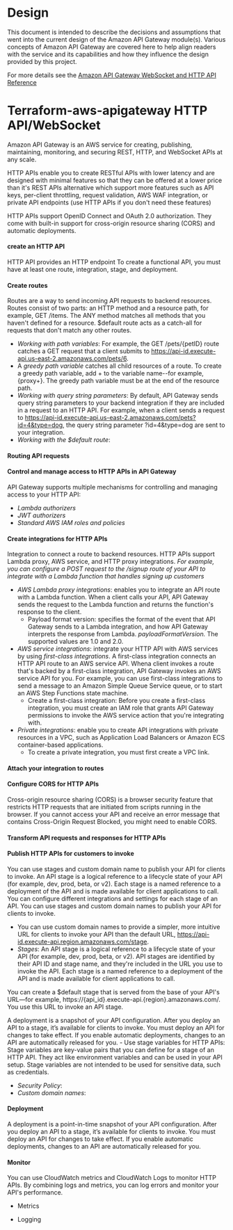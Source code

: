 # Design 
This document is intended to describe the decisions and assumptions that went into the current design of the Amazon API Gateway module(s). Various concepts of Amazon API Gateway are covered here to help align readers with the service and its capabilities and how they influence the design provided by this project.

For more details see the [Amazon API Gateway WebSocket and HTTP API Reference](https://docs.aws.amazon.com/apigatewayv2/latest/api-reference/api-reference.html)

# Terraform-aws-apigateway HTTP API/WebSocket

Amazon API Gateway is an AWS service for creating, publishing, maintaining, monitoring, and securing REST, HTTP, and WebSocket APIs at any scale.

HTTP APIs enable you to create RESTful APIs with lower latency and are designed with minimal features so that they can be offered at a lower price than it's REST APIs alternative which support more features such as API keys, per-client throttling, request validation, AWS WAF integration, or private API endpoints (use HTTP APIs if you don't need these features)

HTTP APIs support OpenID Connect and OAuth 2.0 authorization. They come with built-in support for cross-origin resource sharing (CORS) and automatic deployments.


#### create an HTTP API 
HTTP API provides an HTTP endpoint
To create a functional API, you must have at least one route, integration, stage, and deployment.

#### Create routes 
Routes are a way to send incoming API requests to backend resources. Routes consist of two parts: an HTTP method and a resource path, for example, GET /items. The ANY method matches all methods that you haven't defined for a resource. $default route acts as a catch-all for requests that don't match any other routes.
- *Working with path variables*: For example, the GET /pets/{petID} route catches a GET request that a client submits to https://api-id.execute-api.us-east-2.amazonaws.com/pets/6.
- A *greedy path variable* catches all child resources of a route. To create a greedy path variable, add + to the variable name--for example, {proxy+}. The greedy path variable must be at the end of the resource path.
- *Working with query string parameters*: By default, API Gateway sends query string parameters to your backend integration if they are included in a request to an HTTP API. For example, when a client sends a request to https://api-id.execute-api.us-east-2.amazonaws.com/pets?id=4&type=dog, the query string parameter ?id=4&type=dog are sent to your integration.
- *Working with the $default route*: 

#### Routing API requests

#### Control and manage access to HTTP APIs in API Gateway
API Gateway supports multiple mechanisms for controlling and managing access to your HTTP API:
- *Lambda authorizers*
- *JWT authorizers*
- *Standard AWS IAM roles and policies*

#### Create integrations for HTTP APIs
Integration to connect a route to backend resources. HTTP APIs support Lambda proxy, AWS service, and HTTP proxy integrations. *For example, you can configure a POST request to the /signup route of your API to integrate with a Lambda function that handles signing up customers*
- *AWS Lambda proxy integrations*: enables you to integrate an API route with a Lambda function. When a client calls your API, API Gateway sends the request to the Lambda function and returns the function's response to the client.
    - Payload format version: specifies the format of the event that API Gateway sends to a Lambda integration, and how API Gateway interprets the response from Lambda. *payloadFormatVersion.* The supported values are 1.0 and 2.0.
- *AWS service integrations*: integrate your HTTP API with AWS services by using *first-class integrations*. A first-class integration connects an HTTP API route to an AWS service API. Whena client invokes a route that's backed by a first-class integration, API Gateway invokes an AWS service API for you. For example, you can use first-class integrations to send a message to an Amazon Simple Queue Service queue, or to start an AWS Step Functions state machine.
    - Create a first-class integration: Before you create a first-class integration, you must create an IAM role that grants API Gateway permissions to invoke the AWS service action that you're integrating with.
- *Private integrations*: enable you to create API integrations with private resources in a VPC, such as Application Load Balancers or Amazon ECS container-based applications.
    - To create a private integration, you must first create a VPC link.


#### Attach your integration to routes 

#### Configure CORS for HTTP APIs 
Cross-origin resource sharing (CORS) is a browser security feature that restricts HTTP requests that are initiated from scripts running in the browser. If you cannot access your API and receive an error message that contains Cross-Origin Request Blocked, you might need to enable CORS.

#### Transform API requests and responses for HTTP APIs

#### Publish HTTP APIs for customers to invoke
You can use stages and custom domain name to publish your API for clients to invoke.
An API stage is a logical reference to a lifecycle state of your API (for example, dev, prod, beta, or v2). Each stage is a named reference to a deployment of the API and is made available for client applications to call. You can configure different integrations and settings for each stage of an API.
You can use stages and custom domain names to publish your API for clients to invoke.
- You can use custom domain names to provide a simpler, more intuitive URL for clients to invoke your API than the default URL, https://api-id.execute-api.region.amazonaws.com/stage.
- *Stages*: An API stage is a logical reference to a lifecycle state of your API (for example, dev, prod, beta, or v2). API stages are identified by their API ID and stage name, and they're included in the URL you use to invoke the API. Each stage is a named reference to a deployment of the API and is made available for client applications to call.

You can create a $default stage that is served from the base of your API's URL—for example, https://{api_id}.execute-api.{region}.amazonaws.com/. You use this URL to invoke an API stage.

A deployment is a snapshot of your API configuration. After you deploy an API to a stage, it’s available for clients to invoke. You must deploy an API for changes to take effect. If you enable automatic deployments, changes to an API are automatically released for you.
    - Use stage variables for HTTP APIs: Stage variables are key-value pairs that you can define for a stage of an HTTP API. They act like environment variables and can be used in your API setup. Stage variables are not intended to be used for sensitive data, such as credentials.
- *Security Policy*:
- *Custom domain names*: 

#### Deployment
A deployment is a point-in-time snapshot of your API configuration. After you deploy an API to a stage, it’s available for clients to invoke. You must deploy an API for changes to take effect. If you enable automatic deployments, changes to an API are automatically released for you.


#### Monitor
You can use CloudWatch metrics and CloudWatch Logs to monitor HTTP APIs. By combining logs and metrics, you can log errors and monitor your API's performance.
- Metrics

- Logging